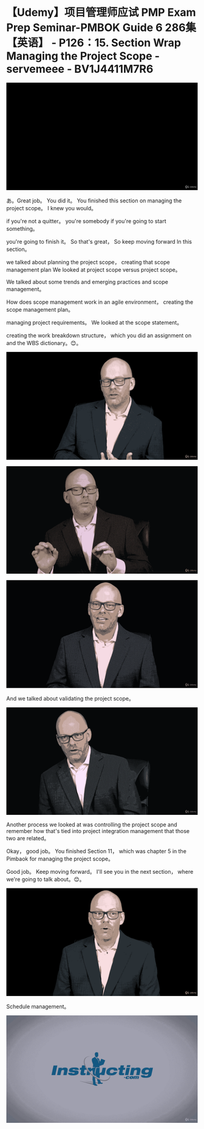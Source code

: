 # 【Udemy】项目管理师应试 PMP Exam Prep Seminar-PMBOK Guide 6  286集【英语】 - P126：15. Section Wrap Managing the Project Scope - servemeee - BV1J4411M7R6

![](img/8711973cde3c662971573d7853cff527_0.png)

あ。Great job。 You did it。 You finished this section on managing the project scope。 I knew you would。

 if you're not a quitter。 you're somebody if you're going to start something。

 you're going to finish it。 So that's great， So keep moving forward In this section。

 we talked about planning the project scope， creating that scope management plan We looked at project scope versus project scope。

 We talked about some trends and emerging practices and scope management。

 How does scope management work in an agile environment， creating the scope management plan。

 managing project requirements。 We looked at the scope statement。

 creating the work breakdown structure， which you did an assignment on and the WBS dictionary。😊。



![](img/8711973cde3c662971573d7853cff527_2.png)

![](img/8711973cde3c662971573d7853cff527_3.png)

![](img/8711973cde3c662971573d7853cff527_4.png)

And we talked about validating the project scope。

![](img/8711973cde3c662971573d7853cff527_6.png)

Another process we looked at was controlling the project scope and remember how that's tied into project integration management that those two are related。

Okay， good job。 You finished Section 11， which was chapter 5 in the Pimbaok for managing the project scope。

Good job。 Keep moving forward。 I'll see you in the next section， where we're going to talk about。😊。



![](img/8711973cde3c662971573d7853cff527_8.png)

Schedule management。

![](img/8711973cde3c662971573d7853cff527_10.png)